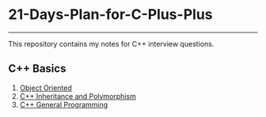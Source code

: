 # 21-Days-Plan-for-C-Plus-Plus

---

This repository contains my notes for C++ interview questions.

## C++ Basics

1. [Object Oriented](https://github.com/KuKuXia/21-Days-Plan-for-C-Plus-Plus/blob/master/C%2B%2B%20Object%20Oriented.pdf)
2. [C++ Inheritance and Polymorphism](https://github.com/KuKuXia/21-Days-Plan-for-C-Plus-Plus/blob/master/C%2B%2B%20Inheritance%20and%20Polymorphism.pdf)
3. [C++ General Programming](https://github.com/KuKuXia/21-Days-Plan-for-C-Plus-Plus/blob/master/C%2B%2B%20General%20Programming.pdf)

